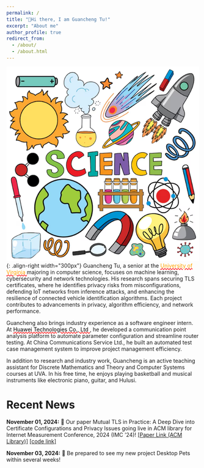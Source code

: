 ```yaml
---
permalink: /
title: "👋Hi there, I am Guancheng Tu!"
excerpt: "About me"
author_profile: true
redirect_from: 
  - /about/
  - /about.html
---
```


![Illustration of combining vision and language modalities](/images/img.png){: .align-right width="300px"}
Guancheng Tu, a senior at the <a href="https://www.virginia.edu/" style="text-decoration: underline wavy red; color: orange;"> University of Virginia </a> majoring in computer science, focuses on machine learning, cybersecurity and network technologies. His research spans securing TLS certificates, where he identifies privacy risks from misconfigurations, defending IoT networks from inference attacks, and enhancing the resilience of connected vehicle identification algorithms. Each project contributes to advancements in privacy, algorithm efficiency, and network performance.

Guancheng also brings industry experience as a software engineer intern. At <a href="https://www.huawei.com/en/" style="text-decoration: underline wavy red; color: black;"> Huawei Technologies Co., Ltd </a>, he developed a communication point analysis platform to automate parameter configuration and streamline router testing. At China Communications Service Ltd., he built an automated test case management system to improve project management efficiency.

In addition to research and industry work, Guancheng is an active teaching assistant for Discrete Mathematics and Theory and Computer Systems courses at UVA. In his free time, he enjoys playing basketball and musical instruments like electronic piano, guitar, and Hulusi.


Recent News
======
**November 01, 2024:** 📢 Our paper Mutual TLS in Practice: A Deep Dive into Certificate Configurations and Privacy Issues going live in ACM library for Internet Measurement Conference, 2024
(IMC ’24)!  [[Paper Link (ACM Library)]](https://dl.acm.org/doi/10.1145/3646547.3688415) [[code link]](https://github.com/mutual-tls-study/mutual-tls-study-code) 

**November 03, 2024:** 📢 Be prepared to see my new project Desktop Pets within several weeks!


